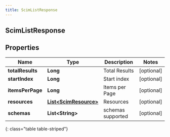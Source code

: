 ```yaml
---
title: ScimListResponse
---
```

## ScimListResponse


## Properties

| Name | Type | Description | Notes |
| ------------ | ------------- | ------------- | ------------- |
| **totalResults** | **Long** | Total Results |  [optional] |
| **startIndex** | **Long** | Start index |  [optional] |
| **itemsPerPage** | **Long** | Items per Page |  [optional] |
| **resources** | [**List&lt;ScimResource&gt;**](ScimResource.html) | Resources |  [optional] |
| **schemas** | **List&lt;String&gt;** | schemas supported |  [optional] |
{: class="table table-striped"}



